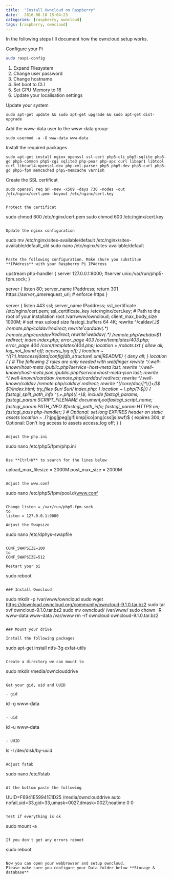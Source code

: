 ```yaml
---
title:  "Install Owncloud on Raspberry"
date:   2016-08-10 15:04:23
categories: [raspberry, owncloud]
tags: [raspberry, owncloud]
---
```


In the following steps I'll document how the owncloud setup works.


Configure your Pi

```bash
sudo raspi-config
```

1. Expand Filesystem
2. Change user password
3. Change hostname
4. Set boot to CLI
5. Set GPU Memory to 16
6. Update your localisation settings

Update your system

```
sudo apt-get update && sudo apt-get upgrade && sudo apt-get dist-upgrade
```

Add the www-data user to the www-data group:

```
sudo usermod -a -G www-data www-data
```

Install the required packages

```
sudo apt-get install nginx openssl ssl-cert php5-cli php5-sqlite php5-gd php5-common php5-cgi sqlite3 php-pear php-apc curl libapr1 libtool curl libcurl4-openssl-dev php-xml-parser php5 php5-dev php5-curl php5-gd php5-fpm memcached php5-memcache varnish
```

Create the SSL certificat

```
sudo openssl req $@ -new -x509 -days 730 -nodes -out /etc/nginx/cert.pem -keyout /etc/nginx/cert.key
``

Protect the certificat

```
sudo chmod 600 /etc/nginx/cert.pem
sudo chmod 600 /etc/nginx/cert.key
```

Update the nginx configuration

```
sudo mv /etc/nginx/sites-available/default /etc/nginx/sites-available/default_old
sudo nano /etc/nginx/sites-available/default
```

Paste the following configuration. Make shure you substitue **IPAdress** with your Raspberry Pi IPAdress

```
upstream php-handler {
    server 127.0.0.1:9000;
    #server unix:/var/run/php5-fpm.sock;
}

server {
    listen 80;
    server_name IPaddress;
    return 301 https://$server_name$request_uri; # enforce https
}

server {
    listen 443 ssl;
    server_name IPaddress;
    ssl_certificate /etc/nginx/cert.pem;
    ssl_certificate_key /etc/nginx/cert.key;
    # Path to the root of your installation
    root /var/www/owncloud;
    client_max_body_size 1000M; # set max upload size
    fastcgi_buffers 64 4K;
    rewrite ^/caldav(.*)$ /remote.php/caldav$1 redirect;
    rewrite ^/carddav(.*)$ /remote.php/carddav$1 redirect;
    rewrite ^/webdav(.*)$ /remote.php/webdav$1 redirect;
    index index.php;
    error_page 403 /core/templates/403.php;
    error_page 404 /core/templates/404.php;
    location = /robots.txt {
        allow all;
        log_not_found off;
        access_log off;
    }
    location ~ ^/(?:\.htaccess|data|config|db_structure\.xml|README) {
        deny all;
    }
    location / {
        # The following 2 rules are only needed with webfinger
        rewrite ^/.well-known/host-meta /public.php?service=host-meta last;
        rewrite ^/.well-known/host-meta.json /public.php?service=host-meta-json last;
        rewrite ^/.well-known/carddav /remote.php/carddav/ redirect;
        rewrite ^/.well-known/caldav /remote.php/caldav/ redirect;
        rewrite ^(/core/doc/[^\/]+/)$ $1/index.html;
        try_files $uri $uri/ index.php;
    }
    location ~ \.php(?:$|/) {
        fastcgi_split_path_info ^(.+\.php)(/.+)$;
        include fastcgi_params;
        fastcgi_param SCRIPT_FILENAME $document_root$fastcgi_script_name;
        fastcgi_param PATH_INFO $fastcgi_path_info;
        fastcgi_param HTTPS on;
        fastcgi_pass php-handler;
    }
    # Optional: set long EXPIRES header on static assets
    location ~* \.(?:jpg|jpeg|gif|bmp|ico|png|css|js|swf)$ {
         expires 30d;
         # Optional: Don't log access to assets
         access_log off;
    }
}
```

Adjust the php.ini

```
sudo nano /etc/php5/fpm/php.ini
```

Use **Ctrl+W** to search for the lines below

```
upload_max_filesize = 2000M
post_max_size = 2000M
```

Adjust the www.conf

```
sudo nano /etc/php5/fpm/pool.d/www.conf
```

Change listen = /var/run/php5-fpm.sock
to
listen = 127.0.0.1:9000

Adjust the Swapsize

```
sudo nano /etc/dphys-swapfile
```

CONF_SWAPSIZE=100
to
CONF_SWAPSIZE=512

Restart your pi

```
sudo reboot
```

### Install Owncloud

```
sudo mkdir -p /var/www/owncloud
sudo wget https://download.owncloud.org/community/owncloud-9.1.0.tar.bz2
sudo tar xvf owncloud-9.1.0.tar.bz2
sudo mv owncloud/ /var/www/
sudo chown -R www-data:www-data /var/www
rm -rf owncloud owncloud-9.1.0.tar.bz2
```

### Mount your drive

Install the following packages

```
sudo apt-get install ntfs-3g exfat-utils
```

Create a directory we can mount to

```
sudo mkdir /media/ownclouddrive
```

Get your gid, uid and UUID

- gid

```
id -g www-data

```

- uid

```
id -u www-data
```

- UUID

```
ls -l /dev/disk/by-uuid
```

Adjust fstab

```
sudo nano /etc/fstab
```

At the bottom paste the following

```
UUID=F6941E59941E1D25 /media/ownclouddrive auto nofail,uid=33,gid=33,umask=0027,dmask=0027,noatime 0 0
```

Test if everything is ok

```
sudo mount -a
```

If you don't get any errors reboot

```
sudo reboot
```

Now you can open your webbrowser and setup owncloud.
Please make sure you configure your Data folder below **Storage & database**